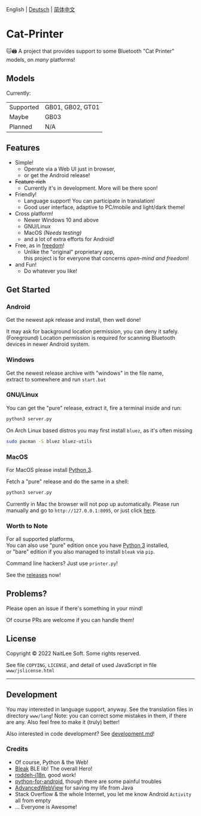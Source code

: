 English | [Deutsch](./README.de_DE.md) | [简体中文](./README.zh_CN.md)

# Cat-Printer

🐱🖨 A project that provides support to some Bluetooth "Cat Printer" models, on *many* platforms!

## Models

Currently:

|             |                   |
|-------------|-------------------|
| Supported   | GB01, GB02, GT01  |
| Maybe       | GB03              |
| Planned     | N/A               |

## Features

- Simple!
  - Operate via a Web UI just in browser,
  - or get the Android release!
- ~~Feature-rich~~
  - Currently it's in development. More will be there soon!
- Friendly!
  - Language support! You can participate in translation!
  - Good user interface, adaptive to PC/mobile and light/dark theme!
- Cross platform!
  - Newer Windows 10 and above
  - GNU/Linux
  - MacOS *(Needs testing)*
  - and a lot of extra efforts for Android!
- Free, as in [freedom](https://www.gnu.org/philosophy/free-sw.html)!
  - Unlike the "original" proprietary app,  
    this project is for everyone that concerns *open-mind and freedom*!
- and Fun!
  - Do whatever you like!

## Get Started

### Android

Get the newest apk release and install, then well done!

It may ask for background location permission, you can deny it safely.  
(Foreground) Location permission is required for scanning Bluetooth devices in newer Android system.

### Windows

Get the newest release archive with "windows" in the file name,  
extract to somewhere and run `start.bat`

### GNU/Linux

You can get the "pure" release, extract it, fire a terminal inside and run:  
```bash
python3 server.py
```

On Arch Linux based distros you may first install `bluez`, as it's often missing  
```bash
sudo pacman -S bluez bluez-utils
```

### MacOS

For MacOS please install [Python 3](https://www.python.org/).

Fetch a "pure" release and do the same in a shell:  
```bash
python3 server.py
```

Currently in Mac the browser will not pop up automatically. Please run manually and go to `http://127.0.0.1:8095`, or just click [here](http://127.0.0.1:8095).


### Worth to Note

For all supported platforms,  
You can also use "pure" edition once you have [Python 3](https://www.python.org/) installed,  
or "bare" edition if you also managed to install `bleak` via `pip`.

Command line hackers? Just use `printer.py`!

See the [releases](https://github.com/NaitLee/Cat-Printer/releases) now!

## Problems?

Please open an issue if there's something in your mind!

Of course PRs are welcome if you can handle them!

## License

Copyright © 2022 NaitLee Soft. Some rights reserved.

See file `COPYING`, `LICENSE`, and detail of used JavaScript in file `www/jslicense.html`

--------

## Development

You may interested in language support, anyway. See the translation files in directory `www/lang`!
Note: you can correct some mistakes in them, if there are any. Also feel free to make it (truly) better!

Also interested in code development? See [development.md](development.md)!

### Credits

- Of course, Python & the Web!
- [Bleak](https://bleak.readthedocs.io/en/latest/) BLE lib! The overall Hero!
- [roddeh-i18n](https://github.com/roddeh/i18njs), good work!
- [python-for-android](https://python-for-android.readthedocs.io/en/latest/), though there are some painful troubles
- [AdvancedWebView](https://github.com/delight-im/Android-AdvancedWebView) for saving my life from Java
- Stack Overflow & the whole Internet, you let me know Android `Activity` all from empty
- ... Everyone is Awesome!
